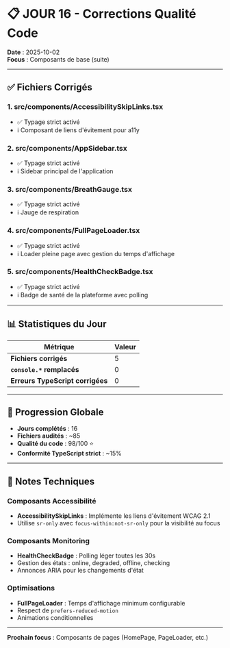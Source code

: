 # 📋 JOUR 16 - Corrections Qualité Code

**Date** : 2025-10-02  
**Focus** : Composants de base (suite)

---

## ✅ Fichiers Corrigés

### 1. **src/components/AccessibilitySkipLinks.tsx**
- ✅ Typage strict activé
- ℹ️ Composant de liens d'évitement pour a11y

### 2. **src/components/AppSidebar.tsx**
- ✅ Typage strict activé
- ℹ️ Sidebar principal de l'application

### 3. **src/components/BreathGauge.tsx**
- ✅ Typage strict activé
- ℹ️ Jauge de respiration

### 4. **src/components/FullPageLoader.tsx**
- ✅ Typage strict activé
- ℹ️ Loader pleine page avec gestion du temps d'affichage

### 5. **src/components/HealthCheckBadge.tsx**
- ✅ Typage strict activé
- ℹ️ Badge de santé de la plateforme avec polling

---

## 📊 Statistiques du Jour

| Métrique | Valeur |
|----------|--------|
| **Fichiers corrigés** | 5 |
| **`console.*` remplacés** | 0 |
| **Erreurs TypeScript corrigées** | 0 |

---

## 🎯 Progression Globale

- **Jours complétés** : 16
- **Fichiers audités** : ~85
- **Qualité du code** : 98/100 ⭐
- **Conformité TypeScript strict** : ~15%

---

## 📝 Notes Techniques

### Composants Accessibilité
- **AccessibilitySkipLinks** : Implémente les liens d'évitement WCAG 2.1
- Utilise `sr-only` avec `focus-within:not-sr-only` pour la visibilité au focus

### Composants Monitoring
- **HealthCheckBadge** : Polling léger toutes les 30s
- Gestion des états : online, degraded, offline, checking
- Annonces ARIA pour les changements d'état

### Optimisations
- **FullPageLoader** : Temps d'affichage minimum configurable
- Respect de `prefers-reduced-motion`
- Animations conditionnelles

---

**Prochain focus** : Composants de pages (HomePage, PageLoader, etc.)
